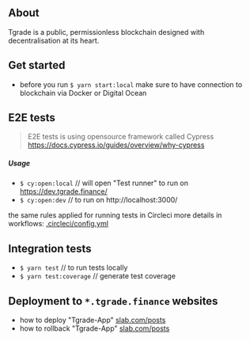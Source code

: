 ## About
Tgrade is a public, permissionless blockchain designed with decentralisation at its heart.

## Get started
- before you run `$ yarn start:local` make sure to have connection to blockchain via Docker or Digital Ocean

## E2E tests
> E2E tests is using opensource framework called Cypress https://docs.cypress.io/guides/overview/why-cypress

##### Usage
- `$ cy:open:local` // will open "Test runner" to run on https://dev.tgrade.finance/
- `$ cy:open:dev` // to run on http://localhost:3000/

the same rules applied for running tests in Circleci more details in workflows:
[.circleci/config.yml](.circleci/config.yml)

## Integration tests
- `$ yarn test` // to run tests locally
- `$ yarn test:coverage` // generate test coverage

## Deployment to `*.tgrade.finance` websites
- how to deploy "Tgrade-App" [slab.com/posts](https://confio.slab.com/posts/how-to-deploy-tgrade-app-lc40xuws)
- how to rollback "Tgrade-App" [slab.com/posts](https://confio.slab.com/posts/how-to-rollback-tgrade-app-release-c1xr3zeb)
